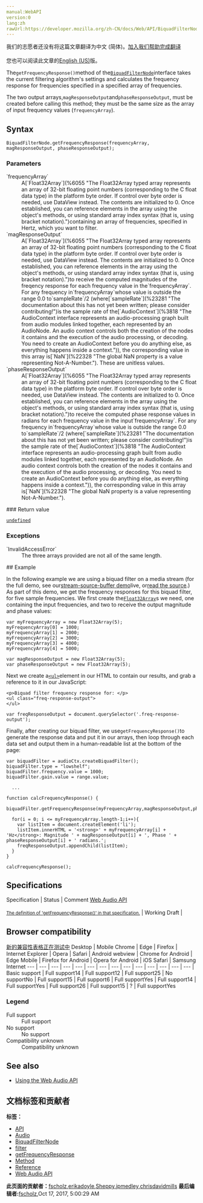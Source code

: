 ```yaml
---
manual:WebAPI
version:0
lang:zh
rawUrl:https://developer.mozilla.org/zh-CN/docs/Web/API/BiquadFilterNode/getFrequencyResponse
---
```




<bdi>我们的志愿者还没有将这篇文章翻译为<bdi>中文 (简体)</bdi>。[加入我们帮助完成翻译](%23280 "")<br></br>您也可以阅读此文章的[English (US)](%14236 "")版。</bdi>






The`getFrequencyResponse()`method of the[`BiquadFilterNode`](%13984 "The BiquadFilterNode interface represents a simple low-order filter, and is created using the AudioContext.createBiquadFilter() method. It is an AudioNode that can represent different kinds of filters, tone control devices, and graphic equalizers.")interface takes the current filtering algorithm&#39;s settings and calculates the frequency response for frequencies specified in a specified array of frequencies.



The two output arrays,`magResponseOutput`and`phaseResponseOutput`, must be created before calling this method; they must be the same size as the array of input frequency values (`frequencyArray`).



## Syntax<a name="Syntax"></a>

```
BiquadFilterNode.getFrequencyResponse(frequencyArray, magResponseOutput, phaseResponseOutput);

```

### Parameters<a name="Parameters"></a>
<dl><dt id=''>`frequencyArray`</dt><dd>A[`Float32Array`](%6055 "The Float32Array typed array represents an array of 32-bit floating point numbers (corresponding to the C float data type) in the platform byte order. If control over byte order is needed, use DataView instead. The contents are initialized to 0. Once established, you can reference elements in the array using the object's methods, or using standard array index syntax (that is, using bracket notation).")containing an array of frequencies, specified in Hertz, which you want to filter.</dd><dt id=''>`magResponseOutput`</dt><dd>A[`Float32Array`](%6055 "The Float32Array typed array represents an array of 32-bit floating point numbers (corresponding to the C float data type) in the platform byte order. If control over byte order is needed, use DataView instead. The contents are initialized to 0. Once established, you can reference elements in the array using the object's methods, or using standard array index syntax (that is, using bracket notation).")to receive the computed magnitudes of the freqency response for each frequency value in the`frequencyArray`. For any frequency in`frequencyArray`whose value is outside the range 0.0 to`sampleRate`/2 (where[`sampleRate`](%23281 "The documentation about this has not yet been written; please consider contributing!")is the sample rate of the[`AudioContext`](%3818 "The AudioContext interface represents an audio-processing graph built from audio modules linked together, each represented by an AudioNode. An audio context controls both the creation of the nodes it contains and the execution of the audio processing, or decoding. You need to create an AudioContext before you do anything else, as everything happens inside a context.")), the corresponding value in this array is[`NaN`](%22328 "The global NaN property is a value representing Not-A-Number."). These are unitless values.</dd><dt id=''>`phaseResponseOutput`</dt><dd>A[`Float32Array`](%6055 "The Float32Array typed array represents an array of 32-bit floating point numbers (corresponding to the C float data type) in the platform byte order. If control over byte order is needed, use DataView instead. The contents are initialized to 0. Once established, you can reference elements in the array using the object's methods, or using standard array index syntax (that is, using bracket notation).")to receive the computed phase response values in radians for each frequency value in the input`frequencyArray`. For any frequency in`frequencyArray`whose value is outside the range 0.0 to`sampleRate`/2 (where[`sampleRate`](%23281 "The documentation about this has not yet been written; please consider contributing!")is the sample rate of the[`AudioContext`](%3818 "The AudioContext interface represents an audio-processing graph built from audio modules linked together, each represented by an AudioNode. An audio context controls both the creation of the nodes it contains and the execution of the audio processing, or decoding. You need to create an AudioContext before you do anything else, as everything happens inside a context.")), the corresponding value in this array is[`NaN`](%22328 "The global NaN property is a value representing Not-A-Number.").</dd></dl>
### Return value<a name="Return_value"></a>


[`undefined`](%14139 "The global undefined property represents the primitive value undefined. It is one of JavaScript's primitive types.")


### Exceptions<a name="Exceptions"></a>
<dl><dt id=''>`InvalidAccessError`</dt><dd>The three arrays provided are not all of the same length.</dd></dl>
## Example<a name="Example"></a>


In the following example we are using a biquad filter on a media stream (for the full demo, see our[stream-source-buffer demo](%23282 "")live, or[read the source](%23283 "").) As part of this demo, we get the frequency responses for this biquad filter, for five sample frequencies. We first create the[`Float32Array`](%6055 "The Float32Array typed array represents an array of 32-bit floating point numbers (corresponding to the C float data type) in the platform byte order. If control over byte order is needed, use DataView instead. The contents are initialized to 0. Once established, you can reference elements in the array using the object's methods, or using standard array index syntax (that is, using bracket notation).")s we need, one containing the input frequencies, and two to receive the output magnitude and phase values:


```
var myFrequencyArray = new Float32Array(5);
myFrequencyArray[0] = 1000;
myFrequencyArray[1] = 2000;
myFrequencyArray[2] = 3000;
myFrequencyArray[3] = 4000;
myFrequencyArray[4] = 5000;

var magResponseOutput = new Float32Array(5);
var phaseResponseOutput = new Float32Array(5);
```


Next we create a[`<ul>`](%13566 "The HTML <ul> element represents an unordered list of items, typically rendered as a bulleted list.")element in our HTML to contain our results, and grab a reference to it in our JavaScript:


```
<p>Biquad filter frequency response for: </p>
<ul class="freq-response-output">
</ul>
```

```
var freqResponseOutput = document.querySelector('.freq-response-output');
```


Finally, after creating our biquad filter, we use`getFrequencyResponse()`to generate the response data and put it in our arrays, then loop through each data set and output them in a human-readable list at the bottom of the page:


```
var biquadFilter = audioCtx.createBiquadFilter();
biquadFilter.type = "lowshelf";
biquadFilter.frequency.value = 1000;
biquadFilter.gain.value = range.value;

  ...

function calcFrequencyResponse() {
  biquadFilter.getFrequencyResponse(myFrequencyArray,magResponseOutput,phaseResponseOutput);

  for(i = 0; i <= myFrequencyArray.length-1;i++){
    var listItem = document.createElement('li');
    listItem.innerHTML = '<strong>' + myFrequencyArray[i] + 'Hz</strong>: Magnitude ' + magResponseOutput[i] + ', Phase ' + phaseResponseOutput[i] + ' radians.';
    freqResponseOutput.appendChild(listItem);
  }
}

calcFrequencyResponse();
```

## Specifications<a name="Parameters"></a>
Specification | Status | Comment 
[Web Audio API<br></br><small>The definition of &#39;getFrequencyResponse()&#39; in that specification.</small>](%23284 "") | Working Draft |  


## Browser compatibility<a name="Browser_compatibility"></a>
[新的兼容性表格正在测试中<i></i>](%3360 "")
<abbr>Desktop<i></i></abbr> | <abbr>Mobile<i></i></abbr> 
<abbr>Chrome<i></i></abbr> | <abbr>Edge<i></i></abbr> | <abbr>Firefox<i></i></abbr> | <abbr>Internet Explorer<i></i></abbr> | <abbr>Opera<i></i></abbr> | <abbr>Safari<i></i></abbr> | <abbr>Android webview<i></i></abbr> | <abbr>Chrome for Android<i></i></abbr> | <abbr>Edge Mobile<i></i></abbr> | <abbr>Firefox for Android<i></i></abbr> | <abbr>Opera for Android<i></i></abbr> | <abbr>iOS Safari<i></i></abbr> | <abbr>Samsung Internet<i></i></abbr> 
 ---  |  ---  |  ---  |  ---  |  ---  |  ---  |  ---  |  ---  |  ---  |  ---  |  ---  |  ---  |  ---  |  ---  | 
Basic support | <abbr>Full support</abbr>14 | <abbr>Full support</abbr>12 | <abbr>Full support</abbr>25 | <abbr>No support</abbr>No | <abbr>Full support</abbr>15 | <abbr>Full support</abbr>6 | <abbr>Full support</abbr>Yes | <abbr>Full support</abbr>14 | <abbr>Full support</abbr>Yes | <abbr>Full support</abbr>26 | <abbr>Full support</abbr>15 | <abbr>?</abbr> | <abbr>Full support</abbr>Yes 


### Legend<a name="Legend"></a>
<dl><dt id=''><abbr>Full support</abbr></dt><dd>Full support</dd><dt id=''><abbr>No support</abbr></dt><dd>No support</dd><dt id=''><abbr>Compatibility unknown</abbr></dt><dd>Compatibility unknown</dd></dl>


## See also<a name="See_also"></a>

* [Using the Web Audio API](%3811 "")



## 文档标签和贡献者
**标签：**
* [API](%50 "")
* [Audio](%3822 "")
* [BiquadFilterNode](%23266 "")
* [filter](%23155 "")
* [getFrequencyResponse](%23285 "")
* [Method](%14476 "")
* [Reference](%3381 "")
* [Web Audio API](%3830 "")

**此页面的贡献者：**[fscholz](%60 ""),[erikadoyle](%3894 ""),[Sheppy](%405 ""),[jpmedley](%3413 ""),[chrisdavidmills](%3495 "")
**最后编辑者:**[fscholz](%60 ""),<time>Oct 17, 2017, 5:00:29 AM</time>


